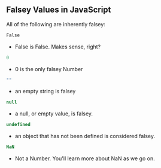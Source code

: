 ## Falsey Values in JavaScript

All of the following are inherently falsey:

```Javascript 
False
```
* False is False. Makes sense, right?

```Javascript 
0
```
* 0 is the only falsey Number

```Javascript 
""
```
* an empty string is falsey

```Javascript 
null
```
* a null, or empty value, is falsey.

```Javascript 
undefined
```
* an object that has not been defined is considered falsey.

```Javascript 
NaN
```
* Not a Number. You'll learn more about NaN as we go on.
